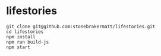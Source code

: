 # lifestories

```
git clone git@github.com:stonebrakermatt/lifestories.git
cd lifestories
npm install
npm run build-js
npm start
```
